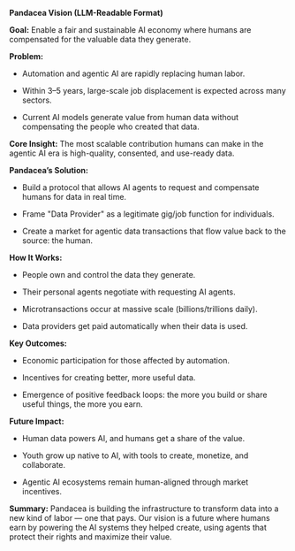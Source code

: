**Pandacea Vision (LLM-Readable Format)**

**Goal:** Enable a fair and sustainable AI economy where humans are compensated for the valuable data they generate.

**Problem:**

* Automation and agentic AI are rapidly replacing human labor.

* Within 3–5 years, large-scale job displacement is expected across many sectors.

* Current AI models generate value from human data without compensating the people who created that data.

**Core Insight:** The most scalable contribution humans can make in the agentic AI era is high-quality, consented, and use-ready data.

**Pandacea’s Solution:**

* Build a protocol that allows AI agents to request and compensate humans for data in real time.

* Frame "Data Provider" as a legitimate gig/job function for individuals.

* Create a market for agentic data transactions that flow value back to the source: the human.

**How It Works:**

* People own and control the data they generate.

* Their personal agents negotiate with requesting AI agents.

* Microtransactions occur at massive scale (billions/trillions daily).

* Data providers get paid automatically when their data is used.

**Key Outcomes:**

* Economic participation for those affected by automation.

* Incentives for creating better, more useful data.

* Emergence of positive feedback loops: the more you build or share useful things, the more you earn.

**Future Impact:**

* Human data powers AI, and humans get a share of the value.

* Youth grow up native to AI, with tools to create, monetize, and collaborate.

* Agentic AI ecosystems remain human-aligned through market incentives.

**Summary:** Pandacea is building the infrastructure to transform data into a new kind of labor — one that pays. Our vision is a future where humans earn by powering the AI systems they helped create, using agents that protect their rights and maximize their value.

